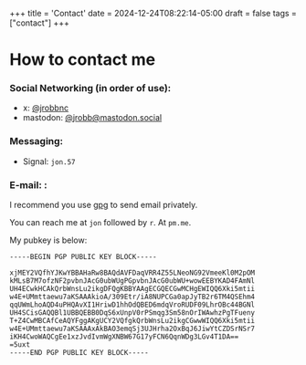 +++
title = 'Contact'
date = 2024-12-24T08:22:14-05:00
draft = false
tags = ["contact"]
+++

# How to contact me

### Social Networking (in order of use):
- x: [@jrobbnc](https://x.com/jrobbnc)
- mastodon: [@jrobb@mastodon.social](https://mastodon.social/@jrobb)

### Messaging:
- Signal: `jon.57`


### E-mail: :
I recommend you use [gpg](http://www.gnupg.org) to send email privately.

You can reach me at `jon` followed by `r`.  At `pm.me`.

My pubkey is below:

```
-----BEGIN PGP PUBLIC KEY BLOCK-----

xjMEY2VQfhYJKwYBBAHaRw8BAQdAVFDaqVRR4Z55LNeoNG92VmeeKl0M2pOM
kMLsB7M7ofzNF2pvbnJAcG0ubWUgPGpvbnJAcG0ubWU+wowEEBYKAD4FAmNl
UH4ECwkHCAkQrbWnsLu2ikgDFQgKBBYAAgECGQECGwMCHgEWIQQ6Xki5mtii
w4E+UMmttaewu7aKSAAAkioA/309Etr/iA8NUPCGa0apJyTB2r6TM4QSEhm4
qqUWmLhoAQD4uPHQAvXI1HriwD1hhOdQBED6mdqVroRUDF09LhrOBc44BGNl
UH4SCisGAQQBl1UBBQEBB0DqS6xUnpV0rPSmqg3Sm58nOrIWAwhzPgTFueny
T+Z4CwMBCAfCeAQYFggAKgUCY2VQfgkQrbWnsLu2ikgCGwwWIQQ6Xki5mtii
w4E+UMmttaewu7aKSAAAxAkBAO3emqSj3UJHrha2OxBqJ6JiwYtCZDSrNSr7
iKH4CwoWAQCgEe1xzJvdIvmWgXNBW67G17yFCN6QqnWDg3LGv4T1DA==
=5uxt
-----END PGP PUBLIC KEY BLOCK-----
```  
  
